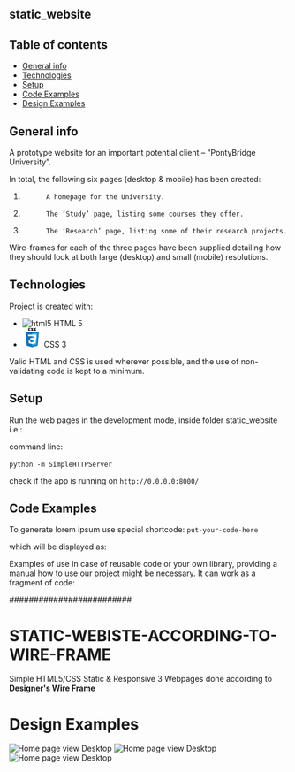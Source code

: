 ## static_website

## Table of contents
* [General info](#general-info)
* [Technologies](#technologies)
* [Setup](#setup)
* [Code Examples](#Code-Examples)
* [Design Examples](#Design-Examples)

## General info

A prototype website for an important potential client – “PontyBridge University”. 

In total, the following six pages (desktop & mobile) has been created:
 
1.           A homepage for the University.
2.           The ‘Study’ page, listing some courses they offer.
3.           The ‘Research’ page, listing some of their research projects.

Wire-frames for each of the three pages have been supplied detailing how they should look at both large (desktop) and small (mobile) resolutions.

## Technologies
Project is created with:
</br>
* <img src="https://devicons.github.io/devicon/devicon.git/icons/html5/html5-original-wordmark.svg" alt="html5" width="35" height="35"/> HTML 5
* <img src="https://raw.githubusercontent.com/devicons/devicon/master/icons/css3/css3-original-wordmark.svg" alt="css3" width="35" height="35"/> CSS 3


Valid HTML and CSS is used wherever possible, and the use of non-validating code is kept to a minimum.

## Setup

Run the web pages in the development mode, inside folder static_website i.e.:

command line:

`python -m SimpleHTTPServer`

check if the app is running on `http://0.0.0.0:8000/`


## Code Examples
To generate lorem ipsum use special shortcode: `put-your-code-here`

which will be displayed as:

<p>Examples of use In case of reusable code or your own library, providing a manual how to use our project might be necessary. It can work as a fragment of code: </p>

#########################
# STATIC-WEBISTE-ACCORDING-TO-WIRE-FRAME
Simple HTML5/CSS Static & Responsive 3 Webpages done according to <b>Designer's Wire Frame</b>

# Design Examples

<img src="https://i.imgur.com/TlpBLnG.png" alt="Home page view Desktop" width="300" heigh="300"/>

<img src="https://i.imgur.com/iQmTSbm.png" alt="Home page view Desktop" width="400" heigh="100"/>

<img src="https://i.imgur.com/KBj5R4Y.png" alt="Home page view Desktop" width="300" heigh="300"/>


